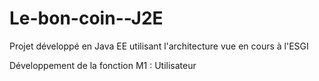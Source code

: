 Le-bon-coin--J2E
================

Projet développé en Java EE utilisant l'architecture vue en cours à l'ESGI

Développement de la fonction M1 : Utilisateur
